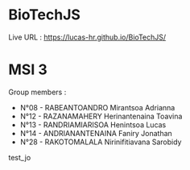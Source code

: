 # BioTechJS
Live URL : https://lucas-hr.github.io/BioTechJS/

# MSI 3
Group members :
* N°08 - RABEANTOANDRO Mirantsoa Adrianna
* N°12 - RAZANAMAHERY Herinantenaina Toavina
* N°13 - RANDRIAMIARISOA Henintsoa Lucas
* N°14 - ANDRIANANTENAINA Faniry Jonathan
* N°28 - RAKOTOMALALA Nirinifitiavana Sarobidy

test_jo